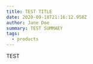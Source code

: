 ```yaml
---
title: TEST TITLE
date: 2020-09-18T21:16:12.958Z
author: Jane Doe
summary: TEST SUMMAEY
tags:
  - products
---
```

TEST